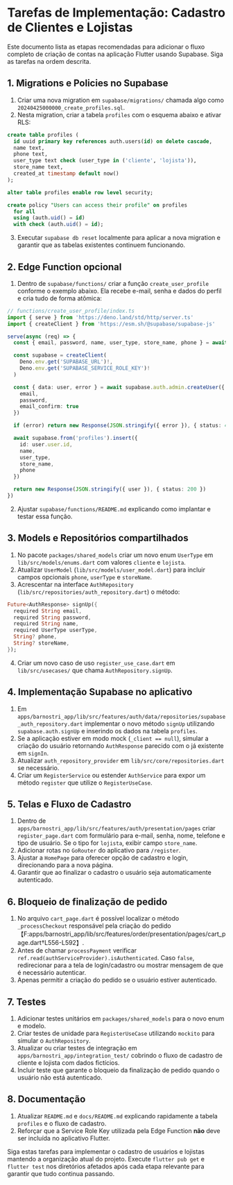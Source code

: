 # Tarefas de Implementação: Cadastro de Clientes e Lojistas

Este documento lista as etapas recomendadas para adicionar o fluxo completo de criação de contas na aplicação Flutter usando Supabase. Siga as tarefas na ordem descrita.

## 1. Migrations e Policies no Supabase

1. Criar uma nova migration em `supabase/migrations/` chamada algo como `20240425000000_create_profiles.sql`.
2. Nesta migration, criar a tabela `profiles` com o esquema abaixo e ativar RLS:

```sql
create table profiles (
  id uuid primary key references auth.users(id) on delete cascade,
  name text,
  phone text,
  user_type text check (user_type in ('cliente', 'lojista')),
  store_name text,
  created_at timestamp default now()
);

alter table profiles enable row level security;

create policy "Users can access their profile" on profiles
  for all
  using (auth.uid() = id)
  with check (auth.uid() = id);
```

3. Executar `supabase db reset` localmente para aplicar a nova migration e garantir que as tabelas existentes continuem funcionando.

## 2. Edge Function opcional

1. Dentro de `supabase/functions/` criar a função `create_user_profile` conforme o exemplo abaixo. Ela recebe e-mail, senha e dados do perfil e cria tudo de forma atômica:

```ts
// functions/create_user_profile/index.ts
import { serve } from 'https://deno.land/std/http/server.ts'
import { createClient } from 'https://esm.sh/@supabase/supabase-js'

serve(async (req) => {
  const { email, password, name, user_type, store_name, phone } = await req.json()

  const supabase = createClient(
    Deno.env.get('SUPABASE_URL')!,
    Deno.env.get('SUPABASE_SERVICE_ROLE_KEY')!
  )

  const { data: user, error } = await supabase.auth.admin.createUser({
    email,
    password,
    email_confirm: true
  })

  if (error) return new Response(JSON.stringify({ error }), { status: 400 })

  await supabase.from('profiles').insert({
    id: user.user.id,
    name,
    user_type,
    store_name,
    phone
  })

  return new Response(JSON.stringify({ user }), { status: 200 })
})
```

2. Ajustar `supabase/functions/README.md` explicando como implantar e testar essa função.

## 3. Models e Repositórios compartilhados

1. No pacote `packages/shared_models` criar um novo enum `UserType` em `lib/src/models/enums.dart` com valores `cliente` e `lojista`.
2. Atualizar `UserModel` (`lib/src/models/user_model.dart`) para incluir campos opcionais `phone`, `userType` e `storeName`.
3. Acrescentar na interface `AuthRepository` (`lib/src/repositories/auth_repository.dart`) o método:

```dart
Future<AuthResponse> signUp({
  required String email,
  required String password,
  required String name,
  required UserType userType,
  String? phone,
  String? storeName,
});
```

4. Criar um novo caso de uso `register_use_case.dart` em `lib/src/usecases/` que chama `AuthRepository.signUp`.

## 4. Implementação Supabase no aplicativo

1. Em `apps/barnostri_app/lib/src/features/auth/data/repositories/supabase_auth_repository.dart` implementar o novo método `signUp` utilizando `supabase.auth.signUp` e inserindo os dados na tabela `profiles`.
2. Se a aplicação estiver em modo mock (`_client == null`), simular a criação do usuário retornando `AuthResponse` parecido com o já existente em `signIn`.
3. Atualizar `auth_repository_provider` em `lib/src/core/repositories.dart` se necessário.
4. Criar um `RegisterService` ou estender `AuthService` para expor um método `register` que utilize o `RegisterUseCase`.

## 5. Telas e Fluxo de Cadastro

1. Dentro de `apps/barnostri_app/lib/src/features/auth/presentation/pages` criar `register_page.dart` com formulário para e-mail, senha, nome, telefone e tipo de usuário. Se o tipo for `lojista`, exibir campo `store_name`.
2. Adicionar rotas no `GoRouter` do aplicativo para `/register`.
3. Ajustar a `HomePage` para oferecer opção de cadastro e login, direcionando para a nova página.
4. Garantir que ao finalizar o cadastro o usuário seja automaticamente autenticado.

## 6. Bloqueio de finalização de pedido

1. No arquivo `cart_page.dart` é possível localizar o método `_processCheckout` responsável pela criação do pedido【F:apps/barnostri_app/lib/src/features/order/presentation/pages/cart_page.dart†L556-L592】.
2. Antes de chamar `processPayment` verificar `ref.read(authServiceProvider).isAuthenticated`. Caso `false`, redirecionar para a tela de login/cadastro ou mostrar mensagem de que é necessário autenticar.
3. Apenas permitir a criação do pedido se o usuário estiver autenticado.

## 7. Testes

1. Adicionar testes unitários em `packages/shared_models` para o novo enum e modelo.
2. Criar testes de unidade para `RegisterUseCase` utilizando `mockito` para simular o `AuthRepository`.
3. Atualizar ou criar testes de integração em `apps/barnostri_app/integration_test/` cobrindo o fluxo de cadastro de cliente e lojista com dados fictícios.
4. Incluir teste que garante o bloqueio da finalização de pedido quando o usuário não está autenticado.

## 8. Documentação

1. Atualizar `README.md` e `docs/README.md` explicando rapidamente a tabela `profiles` e o fluxo de cadastro.
2. Reforçar que a Service Role Key utilizada pela Edge Function **não** deve ser incluída no aplicativo Flutter.

Siga estas tarefas para implementar o cadastro de usuários e lojistas mantendo a organização atual do projeto. Execute `flutter pub get` e `flutter test` nos diretórios afetados após cada etapa relevante para garantir que tudo continua passando.
